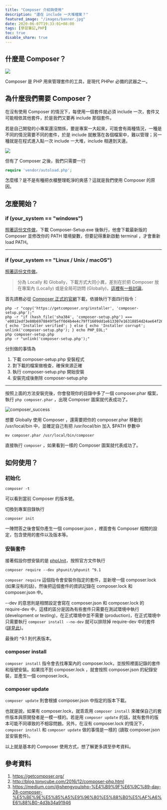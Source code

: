 ```yaml
---
title: "Composer 介紹與使用"
description: "還在 include 一大堆檔案？"
featured_image: "/images/banner.jpg"
date: 2020-06-07T19:33:01+08:00
tags: [學習筆記,PHP]
toc: true
disable_share: true
---
```


什麼是 Composer？
---

![](https://i.imgur.com/nHqr8I5.jpg)
<br>

Composer 是 PHP 用來管理套件的工具，是現代 PHPer 必備的武器之一。

為什麼我們需要 Composer？
---
在沒有使用 Composer 的情況下，每使用一個套件就必須 include 一次，套件又可能相依其他套件，於是我們又要再 include 那個套件。

若是自己開發的小專案還沒關係，要是專案一大起來，可能會有兩種情況，一種是不同的情況需要不同的套件，於是 include 就散落在各個檔案中，難以管理；另一種就是在程式進入點一次 include 一大堆，include 相連到天邊。


![](https://i.imgur.com/hS0gMsy.jpg)
<br>

但有了 Composer 之後，我們只需要一行
```php
require 'vendor/autoload.php';
```

怎麼樣？是不是有種把衣櫃整理乾淨的爽感？這就是我們使用 Composer 的原因。

怎麼開始？
---

### if (your_system == "windows")
[照著這份文件做](https://getcomposer.org/doc/00-intro.md#installation-windows)，下載  Composer-Setup.exe 後執行，他會下載最新版的 Composer 並修改你的 PATH 環境變數，但要記得重新啟動 terminal ，才會重新 load PATH。

---

### if (your_system == "Linux / Unix / macOS")
[照著這份文件做](https://getcomposer.org/doc/00-intro.md#installation-linux-unix-macos)。
>分為 Locally 和 Globally，下載方式大同小異，差別在於把 Composer 放在專案內 (Locally) 或是全局可訪問 (Globally)，[這裡有一些討論](https://stackoverflow.com/questions/35405851/composer-installation-global-vs-local)。

首先請務必從 [Composer 正式的官網](https://getcomposer.org/download/)下載，依據執行下面四行指令：
```bash=
php -r "copy('https://getcomposer.org/installer', 'composer-setup.php');"
php -r "if (hash_file('sha384', 'composer-setup.php') === 'e0012edf3e80b6978849f5eff0d4b4e4c79ff1609dd1e613307e16318854d24ae64f26d17af3ef0bf7cfb710ca74755a') { echo 'Installer verified'; } else { echo 'Installer corrupt'; unlink('composer-setup.php'); } echo PHP_EOL;"
php composer-setup.php
php -r "unlink('composer-setup.php');"
```

分別做的事情為
1. 下載 composer-setup.php 安裝程式
2. 對下載的檔案做檢查，確保來源正確
3. 執行 composer-setup.php 開始安裝
4. 安裝完成後刪除 composer-setup.php

---

按照上面的方法安裝完後，你會發現你的目錄中多了一個 composer.phar 檔案，執行 ```php composer.phar``` ，出現 Composer 圖案就代表成功了。

![composer_success](https://i.imgur.com/ZsbNXIi.png)

想要 Globally 使用 Composer ，還需要把你的 composer.phar 移動到 /usr/local/bin 中，並確定自己有把 /usr/local/bin 加入 $PATH 參數中

```bash=
mv composer.phar /usr/local/bin/composer
```

直接執行 ```composer``` ，如果看到一樣的 Composer 圖案就代表成功了。


如何使用？
---

### 初始化
```
composer -t
```
可以看到當前 Composer 的版本號。

切換到專案目錄執行
```
composer init
```
一陣問答之後會幫你產生一個 composer.json ，裡面會有 Composer 相關的設定，包含使用的套件以及版本等。

### 安裝套件
接著假設你想安裝的是 [phpUnit](https://phpunit.de/index.html)，按照官方文件執行
```
composer require --dev phpunit/phpunit ^9.1
```

```composer require``` 這個指令會安裝你指定的套件，並新增一個 composer.lock (如果沒有的話)，然後把這個套件的資訊記錄在 composer.lock 和 composer.json 中。

--dev 的意思則是相關設定會寫在 composer.json 和 composer.lock 的 require-dev 中，這樣的區分是因為有些套件只需要在測試環境中執行 (development or testing)，在正式環境中並不需要 (production)，在正式環境中只需要執行 ```composer install --no-dev``` 就可以排除掉 require-dev 中的套件 ([詳見此](https://stackoverflow.com/questions/19117871/what-is-the-difference-between-require-and-require-dev-sections-in-composer-json))。

最後的 ^9.1 則代表版本。

### composer install
```composer install``` 指令會去找專案內的 composer.lock，並按照裡面記錄的套件和版號安裝。如果找不到 composer.lock ，就會按照 composer.json 的紀錄安裝，並產生一個 composer.lock。

### composer update
```composer update``` 則會根據 composer.json 中指定的版本下載。

也就是說，如果有 composer.lock，就乖乖用 ```composer install``` 來確保自己的套件版本與原開發者是一模一樣的。若是用 ```composer update``` 的話，就有套件的版本可能不同導致的不相容問題。另外，在沒有 composer.lock 的情況下， ```composer install``` 和 ```composer update``` 做的事情是一樣的 (讀取 composer.json 並安裝套件)。

以上就是基本的 Composer 使用方式，想了解更多請至參考資料。

參考資料
---
1. https://getcomposer.org/
2. http://blog.tonycube.com/2016/12/composer-php.html
3. https://medium.com/@shengyou/php-%E4%B9%9F%E6%9C%89-day-28-composer-%E5%BE%9E%E5%85%A5%E9%96%80%E5%88%B0%E5%AF%A6%E6%88%B0-4d3b34a91946


